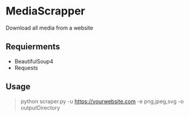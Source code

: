 # MediaScrapper
Download all media from a website

## Requierments
* BeautifulSoup4
* Requests

## Usage
> python scraper.py -u https://yourwebsite.com -e png,jpeg,svg -o outputDirectory
